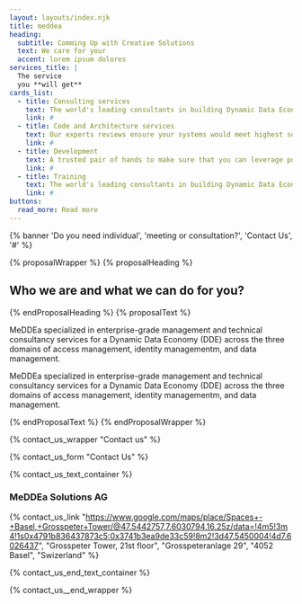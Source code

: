 ```yaml
---
layout: layouts/index.njk
title: meddea
heading:
  subtitle: Comming Up with Creative Solutions
  text: We care for your
  accent: lorem ipsum dolores
services_title: |
  The service
  you **will get**
cards_list:
  - title: Consulting services
    text: The world's leading consultants in building Dynamic Data Economy components.
    link: #
  - title: Code and Architecture services
    text: Our experts reviews ensure your systems would meet highest security standards, data protection regulation.
    link: #
  - title: Development
    text: A trusted pair of hands to make sure that you can leverage power of DDE in your products.
    link: #
  - title: Training
    text: The world's leading consultants in building Dynamic Data Economy components.
    link: #
buttons:
  read_more: Read more
---
```


{% banner 'Do you need individual', 'meeting or consultation?', 'Contact Us', '#' %}

{% proposalWrapper %}
{% proposalHeading %}

## Who **we are** and what **we can do** for you?

{% endProposalHeading %}
{% proposalText %}

MeDDEa specialized in enterprise-grade management and technical consultancy services for a Dynamic Data Economy (DDE) across the three domains of access management, identity managementm, and data management.

MeDDEa specialized in enterprise-grade management and technical consultancy services for a Dynamic Data Economy (DDE) across the three domains of access management, identity managementm, and data management.

{% endProposalText %}
{% endProposalWrapper %}



{% contact_us_wrapper "Contact us" %}

{% contact_us_form "Contact Us" %}

{% contact_us_text_container %}

### MeDDEa Solutions AG

{% contact_us_link "https://www.google.com/maps/place/Spaces+-+Basel,+Grosspeter+Tower/@47.5442757,7.6030794,16.25z/data=!4m5!3m4!1s0x4791b836437873c5:0x3741b3ea9de33c59!8m2!3d47.5450004!4d7.6026437", "Grosspeter Tower, 21st floor", "Grosspeteranlage 29", "4052 Basel", "Swizerland" %}

{% contact_us_end_text_container %}

{% contact_us__end_wrapper %}

